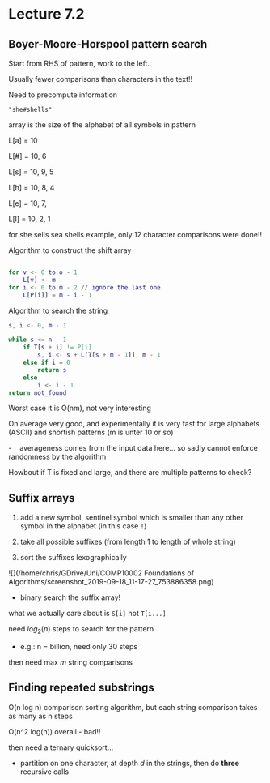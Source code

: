 # Lecture 7.2

## Boyer-Moore-Horspool pattern search

Start from RHS of pattern, work to the left.

Usually fewer comparisons than characters in the text!!

Need to precompute information

`"she#shells"`

array is the size of the alphabet of all symbols in pattern

L[a] = 10

L[#] = 10, 6

L[s] = 10, 9, 5

L[h] = 10, 8, 4

L[e] = 10, 7,

L[l] = 10, 2, 1

for she sells sea shells example, only 12 character comparisons were done!!

Algorithm to construct the shift array

```matlab

for v <- 0 to o - 1
    L[v] <- m
for i <- 0 to m - 2 // ignore the last one
    L[P[i]] = m - i - 1
```

Algorithm to search the string

```matlab
s, i <- 0, m - 1

while s <= n - 1
    if T[s + i] != P[i]
        s, i <- s + L[T[s + m - 1]], m - 1
    else if i = 0
        return s
    else
        i <- i - 1
return not_found
```

Worst case it is O(nm), not very interesting

On average very good, and experimentally it is very fast for large alphabets (ASCII) and shortish patterns (m is unter 10 or so)

-    averageness comes from the input data here... so sadly cannot enforce randomness by the algorithm

Howbout if T is fixed and large, and there are multiple patterns to check?

## Suffix arrays

1. add a new symbol, sentinel symbol which is smaller than any other symbol in the alphabet (in this case `!`)

2. take all possible suffixes (from length 1 to length of whole string)

3. sort the suffixes lexographically

![](/home/chris/GDrive/Uni/COMP10002 Foundations of Algorithms/screenshot_2019-09-18_11-17-27_753886358.png)

- binary search the suffix array!

what we actually care about is `S[i]` not `T[i...]`

need $log_2(n)$ steps to search for the pattern

- e.g.: n = billion, need only 30 steps

then need max $m$ string comparisons

## Finding repeated substrings

O(n log n) comparison sorting algorithm, but each string comparison takes as many as n steps

O(n^2 log(n)) overall - bad!!

then need a ternary quicksort...

- partition on one character, at depth $d$ in the strings, then do **three** recursive calls

#
